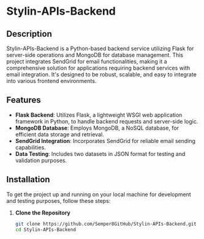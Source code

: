 # Stylin-APIs-Backend

## Description

Stylin-APIs-Backend is a Python-based backend service utilizing Flask for server-side operations and MongoDB for database management. This project integrates SendGrid for email functionalities, making it a comprehensive solution for applications requiring backend services with email integration. It's designed to be robust, scalable, and easy to integrate into various frontend environments.

## Features

- **Flask Backend**: Utilizes Flask, a lightweight WSGI web application framework in Python, to handle backend requests and server-side logic.
- **MongoDB Database**: Employs MongoDB, a NoSQL database, for efficient data storage and retrieval.
- **SendGrid Integration**: Incorporates SendGrid for reliable email sending capabilities.
- **Data Testing**: Includes two datasets in JSON format for testing and validation purposes.

## Installation

To get the project up and running on your local machine for development and testing purposes, follow these steps:

1. **Clone the Repository**
   ```bash
   git clone https://github.com/Semper8GitHub/Stylin-APIs-Backend.git
   cd Stylin-APIs-Backend
